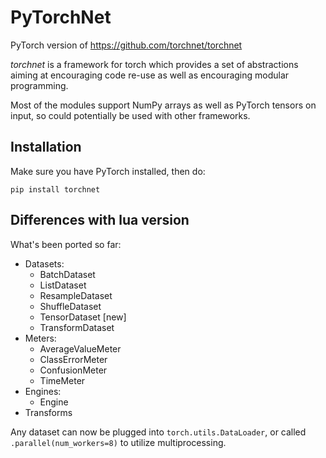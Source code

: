 PyTorchNet
==========

PyTorch version of https://github.com/torchnet/torchnet

_torchnet_ is a framework for torch which provides a set of abstractions aiming
at encouraging code re-use as well as encouraging modular programming.

Most of the modules support NumPy arrays as well as PyTorch tensors on input,
so could potentially be used with other frameworks.

## Installation

Make sure you have PyTorch installed, then do:

```buildoutcfg
pip install torchnet
```

## Differences with lua version

What's been ported so far:

 * Datasets:
   * BatchDataset
   * ListDataset
   * ResampleDataset
   * ShuffleDataset
   * TensorDataset [new]
   * TransformDataset
 * Meters:
   * AverageValueMeter
   * ClassErrorMeter
   * ConfusionMeter
   * TimeMeter
 * Engines:
   * Engine
 * Transforms
 
 Any dataset can now be plugged into `torch.utils.DataLoader`, or called
 `.parallel(num_workers=8)` to utilize multiprocessing.